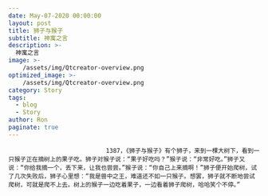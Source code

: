 ```yaml
---
date: May-07-2020 00:00:00
layout: post
title: 狮子与猴子
subtitle: 神寓之言
description: >-
  神寓之言
image: >-
    /assets/img/Qtcreator-overview.png
optimized_image: >-
    /assets/img/Qtcreator-overview.png
category: Story
tags:
  - blog
  - Story
author: Ron
paginate: true
---
```


							　　1387，《狮子与猴子》有个狮子，来到一棵大树下，看到一只猴子正在摘树上的果子吃。狮子对猴子说：“果子好吃吗？”猴子说：“非常好吃。”狮子又说：“你给我摘一个，丢下来，让我也尝尝。”猴子说：“你自己上来摘啊！”狮子便开始爬树，试了几次失败后，狮子心里想：“我是兽中之王，难道还不如一只猴子。想罢，狮子就不断地尝试爬树，可就是爬不上去。树上的猴子一边吃着果子，一边看着狮子爬树，哈哈笑个不停。”
							
							
						